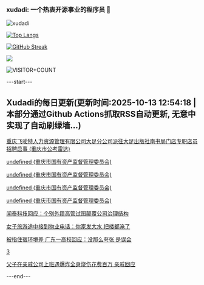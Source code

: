 ### xudadi: 一个热衷开源事业的程序员 👋

![xudadi](https://github-readme-stats-git-masterorgs-github-readme-stats-team.vercel.app/api?username=xudadi)

[![Top Langs](https://github-readme-stats.vercel.app/api/top-langs/?username=xudadi)](https://github.com/anuraghazra/github-readme-stats)

[![GitHub Streak](https://streak-stats.demolab.com?user=xudadi&locale=zh_Hans)](https://git.io/streak-stats)

![](https://raw.githubusercontent.com/xudadi/xudadi/main/assets/github-contribution-grid-snake.svg)

![VISITOR+COUNT](https://komarev.com/ghpvc/?username=xudadi&label=VISITOR+COUNT)


---start---

## Xudadi的每日更新(更新时间:2025-10-13 12:54:18 | 本部分通过Github Actions抓取RSS自动更新, 无意中实现了自动刷绿墙...)

[重庆飞驶特人力资源管理有限公司大足分公司派往大足出版社南书局门店专职店员招聘启事 (重庆市公考雷达)](https://www.gongkaoleida.com/article/2646137)

[undefined (重庆市国有资产监督管理委员会)](https://dadilab.github.io/feeds/all.xml)

[undefined (重庆市国有资产监督管理委员会)](https://dadilab.github.io/feeds/all.xml)

[undefined (重庆市国有资产监督管理委员会)](https://dadilab.github.io/feeds/all.xml)

[undefined (重庆市国有资产监督管理委员会)](https://dadilab.github.io/feeds/all.xml)

[闻泰科技回应：个别外籍高管试图颠覆公司治理结构](https://m.163.com/news/article/KBN0KCT20514R9P4.html)

[女子旅游途中接到物业电话：你家发大水 把楼都淹了](https://m.163.com/news/article/KBMDJO700530JPVV.html)

[被指住宿环境差 广东一高校回应：没那么夸张 是误会](https://m.163.com/news/article/KBMM66AI053469LG.html)

[3](https://m.163.com/touch/news/sub/domestic)

[父子在亲戚公司上班遇爆炸全身烧伤花费百万 亲戚回应](https://m.163.com/news/article/KBMON95F0534P59R.html)

---end---
